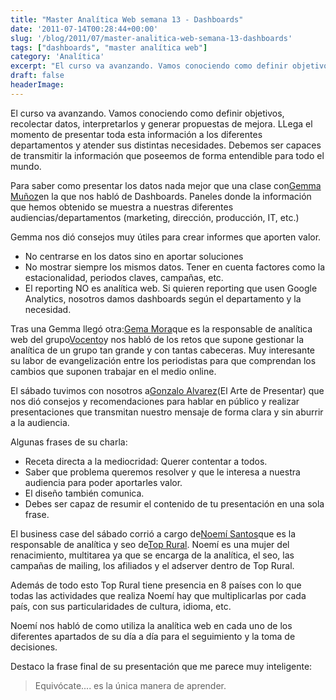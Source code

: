 ```yaml
---
title: "Master Analítica Web semana 13 - Dashboards"
date: '2011-07-14T00:28:44+00:00'
slug: '/blog/2011/07/master-analitica-web-semana-13-dashboards'
tags: ["dashboards", "master analítica web"]
category: 'Analítica'
excerpt: "El curso va avanzando. Vamos conociendo como definir objetivos, recolectar datos, interpretarlos y generar propuestas de mejora. LLega el momento de presentar toda esta información a los diferentes dep..."
draft: false
headerImage: 
---
```

El curso va avanzando. Vamos conociendo como definir objetivos, recolectar datos, interpretarlos y generar propuestas de mejora. LLega el momento de presentar toda esta información a los diferentes departamentos y atender sus distintas necesidades. Debemos ser capaces de transmitir la información que poseemos de forma entendible para todo el mundo.

Para saber como presentar los datos nada mejor que una clase con[Gemma Muñoz](http://kschool.com/analitica-web/profesores/gema-munoz/ "Sorprendida")en la que nos habló de Dashboards. Paneles donde la información que hemos obtenido se muestra a nuestras diferentes audiencias/departamentos (marketing, dirección, producción, IT, etc.)

Gemma nos dió consejos muy útiles para crear informes que aporten valor.

- No centrarse en los datos sino en aportar soluciones
- No mostrar siempre los mismos datos. Tener en cuenta factores como la estacionalidad, periodos claves, campañas, etc.
- El reporting NO es analítica web. Si quieren reporting que usen Google Analytics, nosotros damos dashboards según el departamento y la necesidad.

Tras una Gemma llegó otra:[Gema Mora](http://kschool.com/analitica-web/profesores/gema-mora/ "Gema mora - Vocento")que es la responsable de analítica web del grupo[Vocento](http://static.squarespace.com/static/5303797ae4b0c6ad9e43f072/5303ce80e4b0400995a883d6/5303cf35e4b0400995a88b0c/1392758581676/?format=original "Grupo Vocento")y nos habló de los retos que supone gestionar la analítica de un grupo tan grande y con tantas cabeceras. Muy interesante su labor de evangelización entre los periodistas para que comprendan los cambios que suponen trabajar en el medio online.

El sábado tuvimos con nosotros a[Gonzalo Alvarez](http://static.squarespace.com/static/5303797ae4b0c6ad9e43f072/5303ce80e4b0400995a883d6/5303cf35e4b0400995a88b0c/1392758581676/?format=original "El arte de presentar")(El Arte de Presentar) que nos dió consejos y recomendaciones para hablar en público y realizar presentaciones que transmitan nuestro mensaje de forma clara y sin aburrir a la audiencia.

Algunas frases de su charla:

- Receta directa a la mediocridad: Querer contentar a todos.
- Saber que problema queremos resolver y que le interesa a nuestra audiencia para poder aportarles valor.
- El diseño también comunica.
- Debes ser capaz de resumir el contenido de tu presentación en una sola frase.

El business case del sábado corrió a cargo de[Noemí Santos](http://kschool.com/analitica-web/profesores/noemi-santos/)que es la responsable de analítica y seo de[Top Rural](http://static.squarespace.com/static/5303797ae4b0c6ad9e43f072/5303ce80e4b0400995a883d6/5303cf35e4b0400995a88b0c/1392758581676/?format=original). Noemí es una mujer del renacimiento, multitarea ya que se encarga de la analítica, el seo, las campañas de mailing, los afiliados y el adserver dentro de Top Rural.

Además de todo esto Top Rural tiene presencia en 8 países con lo que todas las actividades que realiza Noemí hay que multiplicarlas por cada país, con sus particularidades de cultura, idioma, etc.

Noemí nos habló de como utiliza la analítica web en cada uno de los diferentes apartados de su día a día para el seguimiento y la toma de decisiones.

Destaco la frase final de su presentación que me parece muy inteligente:

> Equivócate.... es la única manera de aprender.

